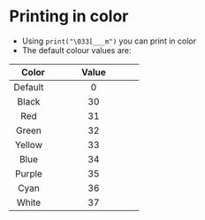 # Printing in color

- Using `print("\033[___m")` you can print in color
- The default colour values are:

| Color &emsp;&emsp;| Value &emsp;&emsp;&emsp; | 
| :--------: | :----: |
|Default &emsp;&emsp;&emsp; |0 &emsp;&emsp;&emsp; |
|Black &emsp;&emsp;&emsp; |30 &emsp;&emsp;&emsp; |
|Red &emsp;&emsp;&emsp; |31 &emsp;&emsp;&emsp; |
|Green &emsp;&emsp;&emsp; |32 &emsp;&emsp;&emsp; |
|Yellow &emsp;&emsp;&emsp; |33 &emsp;&emsp;&emsp; |
|Blue &emsp;&emsp;&emsp; |34 &emsp;&emsp;&emsp; |
|Purple &emsp;&emsp;&emsp; |35 &emsp;&emsp;&emsp; |
|Cyan &emsp;&emsp;&emsp; |36 &emsp;&emsp;&emsp; |
|White &emsp;&emsp;&emsp; |37 &emsp;&emsp;&emsp; |
